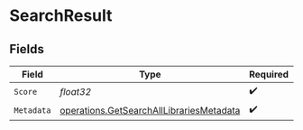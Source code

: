 # SearchResult


## Fields

| Field                                                                                                | Type                                                                                                 | Required                                                                                             | Description                                                                                          |
| ---------------------------------------------------------------------------------------------------- | ---------------------------------------------------------------------------------------------------- | ---------------------------------------------------------------------------------------------------- | ---------------------------------------------------------------------------------------------------- |
| `Score`                                                                                              | *float32*                                                                                            | :heavy_check_mark:                                                                                   | N/A                                                                                                  |
| `Metadata`                                                                                           | [operations.GetSearchAllLibrariesMetadata](../../models/operations/getsearchalllibrariesmetadata.md) | :heavy_check_mark:                                                                                   | N/A                                                                                                  |